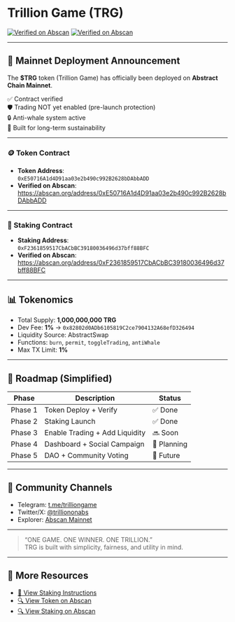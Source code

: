 # Trillion Game (TRG)

[![Verified on Abscan](https://img.shields.io/badge/Abscan-Token--Verified-brightgreen?style=flat-square&logo=vercel)](https://abscan.org/address/0xE50716A1d4D91aa03e2b490c992B2628bDAbbADD)
[![Verified on Abscan](https://img.shields.io/badge/Abscan-Staking--Verified-blue?style=flat-square&logo=vercel)](https://abscan.org/address/0xF2361859517CbACbBC39180036496d37bff88BFC)

---

## 📣 Mainnet Deployment Announcement

The **$TRG** token (Trillion Game) has officially been deployed on **Abstract Chain Mainnet**.

✅ Contract verified  
🛡️ Trading NOT yet enabled (pre-launch protection)  
🔒 Anti-whale system active  
🧠 Built for long-term sustainability

---

### 🪙 Token Contract

- **Token Address**:  
  `0xE50716A1d4D91aa03e2b490c992B2628bDAbbADD`
- **Verified on Abscan**:  
  https://abscan.org/address/0xE50716A1d4D91aa03e2b490c992B2628bDAbbADD

---

### 🏦 Staking Contract

- **Staking Address**:  
  `0xF2361859517CbACbBC39180036496d37bff88BFC`
- **Verified on Abscan**:  
  https://abscan.org/address/0xF2361859517CbACbBC39180036496d37bff88BFC

---

## 📊 Tokenomics

- Total Supply: **1,000,000,000 TRG**
- Dev Fee: **1%** → `0x82802d0ADb6105819C2ce7904132A68efD326494`
- Liquidity Source: AbstractSwap
- Functions: `burn`, `permit`, `toggleTrading`, `antiWhale`
- Max TX Limit: **1%**

---

## 📌 Roadmap (Simplified)

| Phase           | Description                        | Status |
|----------------|------------------------------------|--------|
| Phase 1         | Token Deploy + Verify               | ✅ Done |
| Phase 2         | Staking Launch                      | ✅ Done |
| Phase 3         | Enable Trading + Add Liquidity      | 🔜 Soon |
| Phase 4         | Dashboard + Social Campaign         | 🧠 Planning |
| Phase 5         | DAO + Community Voting              | 🔄 Future |

---

## 💬 Community Channels

- Telegram: [t.me/trilliongame](https://t.me/trilliongame)
- Twitter/X: [@trilliononabs](https://x.com/trilliononabs)
- Explorer: [Abscan Mainnet](https://abscan.org)

---

> “ONE GAME. ONE WINNER. ONE TRILLION.”  
> TRG is built with simplicity, fairness, and utility in mind.

---

## 📖 More Resources

- [📖 View Staking Instructions](./STAKE.md)
- [🔍 View Token on Abscan](https://abscan.org/address/0xE50716A1d4D91aa03e2b490c992B2628bDAbbADD)
- [🔍 View Staking on Abscan](https://abscan.org/address/0xF2361859517CbACbBC39180036496d37bff88BFC)
